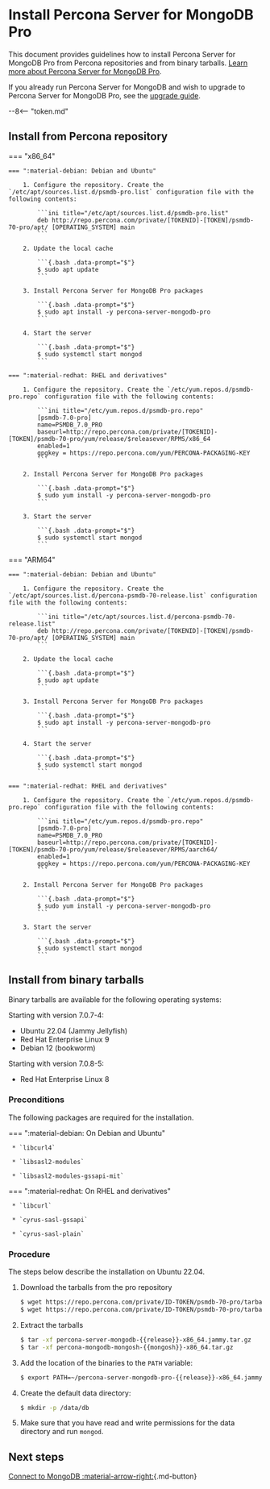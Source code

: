 # Install Percona Server for MongoDB Pro

This document provides guidelines how to install Percona Server for MongoDB Pro from Percona repositories and from binary tarballs. [Learn more about Percona Server for MongoDB Pro](../psmdb-pro.md).

If you already run Percona Server for MongoDB and wish to upgrade to Percona Server for MongoDB Pro, see the [upgrade guide](update-pro.md).

--8<-- "token.md"

## Install from Percona repository

=== "x86_64"

    === ":material-debian: Debian and Ubuntu"    

        1. Configure the repository. Create the `/etc/apt/sources.list.d/psmdb-pro.list` configuration file with the following contents:    

            ```ini title="/etc/apt/sources.list.d/psmdb-pro.list"
            deb http://repo.percona.com/private/[TOKENID]-[TOKEN]/psmdb-70-pro/apt/ [OPERATING_SYSTEM] main
            ```    

        2. Update the local cache    

            ```{.bash .data-prompt="$"}
            $ sudo apt update
            ```    

        3. Install Percona Server for MongoDB Pro packages    

            ```{.bash .data-prompt="$"}
            $ sudo apt install -y percona-server-mongodb-pro
            ```    

        4. Start the server    

            ```{.bash .data-prompt="$"}
            $ sudo systemctl start mongod
            ```    

    === ":material-redhat: RHEL and derivatives"    

        1. Configure the repository. Create the `/etc/yum.repos.d/psmdb-pro.repo` configuration file with the following contents:    

            ```ini title="/etc/yum.repos.d/psmdb-pro.repo"
            [psmdb-7.0-pro]
            name=PSMDB_7.0_PRO
            baseurl=http://repo.percona.com/private/[TOKENID]-[TOKEN]/psmdb-70-pro/yum/release/$releasever/RPMS/x86_64
            enabled=1
            gpgkey = https://repo.percona.com/yum/PERCONA-PACKAGING-KEY
            ```    

        2. Install Percona Server for MongoDB Pro packages    

            ```{.bash .data-prompt="$"}
            $ sudo yum install -y percona-server-mongodb-pro
            ```
            
        3. Start the server    

            ```{.bash .data-prompt="$"}
            $ sudo systemctl start mongod
            ```

=== "ARM64"

    === ":material-debian: Debian and Ubuntu"    

        1. Configure the repository. Create the `/etc/apt/sources.list.d/percona-psmdb-70-release.list` configuration file with the following contents:    

            ```ini title="/etc/apt/sources.list.d/percona-psmdb-70-release.list"
            deb http://repo.percona.com/private/[TOKENID]-[TOKEN]/psmdb-70-pro/apt/ [OPERATING_SYSTEM] main
            ```    

        2. Update the local cache    

            ```{.bash .data-prompt="$"}
            $ sudo apt update
            ```    

        3. Install Percona Server for MongoDB Pro packages    

            ```{.bash .data-prompt="$"}
            $ sudo apt install -y percona-server-mongodb-pro
            ```    

        4. Start the server    

            ```{.bash .data-prompt="$"}
            $ sudo systemctl start mongod
            ```    

    === ":material-redhat: RHEL and derivatives"    

        1. Configure the repository. Create the `/etc/yum.repos.d/psmdb-pro.repo` configuration file with the following contents:    

            ```ini title="/etc/yum.repos.d/psmdb-pro.repo"
            [psmdb-7.0-pro]
            name=PSMDB_7.0_PRO
            baseurl=http://repo.percona.com/private/[TOKENID]-[TOKEN]/psmdb-70-pro/yum/release/$releasever/RPMS/aarch64/
            enabled=1
            gpgkey = https://repo.percona.com/yum/PERCONA-PACKAGING-KEY
            ```    

        2. Install Percona Server for MongoDB Pro packages    

            ```{.bash .data-prompt="$"}
            $ sudo yum install -y percona-server-mongodb-pro
            ```
            
        3. Start the server    

            ```{.bash .data-prompt="$"}
            $ sudo systemctl start mongod
            ```

## Install from binary tarballs

Binary tarballs are available for the following operating systems:

Starting with version 7.0.7-4:

* Ubuntu 22.04 (Jammy Jellyfish)
* Red Hat Enterprise Linux 9
* Debian 12 (bookworm)

Starting with version 7.0.8-5:

* Red Hat Enterprise Linux 8

### Preconditions

The following packages are required for the installation.

=== ":material-debian: On Debian and Ubuntu"
     
     * `libcurl4`

     * `libsasl2-modules`

     * `libsasl2-modules-gssapi-mit`


=== ":material-redhat: On RHEL and derivatives"

     * `libcurl`

     * `cyrus-sasl-gssapi`

     * `cyrus-sasl-plain`

### Procedure

The steps below describe the installation on Ubuntu 22.04.

1. Download the tarballs from the pro repository 

    ```{.bash data-prompt="$"}
    $ wget https://repo.percona.com/private/ID-TOKEN/psmdb-70-pro/tarballs/percona-server-mongodb-pro-{{release}}-x86_64.jammy.tar.gz\
    $ wget https://repo.percona.com/private/ID-TOKEN/psmdb-70-pro/tarballs/percona-mongodb-mongosh-{{mongosh}}-x86_64.tar.gz
    ```
2. Extract the tarballs

    ```{.bash data-prompt='$'} 
    $ tar -xf percona-server-mongodb-{{release}}-x86_64.jammy.tar.gz
    $ tar -xf percona-mongodb-mongosh-{{mongosh}}-x86_64.tar.gz
    ```

3. Add the location of the binaries to the `PATH` variable:

    ```{.bash data-prompt="$"}
    $ export PATH=~/percona-server-mongodb-pro-{{release}}-x86_64.jammy/bin/:~/percona-mongodb-mongosh-{{mongosh}}/bin/:$PATH
    ```


4. Create the default data directory:

    ```{.bash data-prompt="$"}
    $ mkdir -p /data/db
    ```


5. Make sure that you have read and write permissions for the data
directory and run `mongod`.

## Next steps

[Connect to MongoDB :material-arrow-right:](../connect.md){.md-button}
